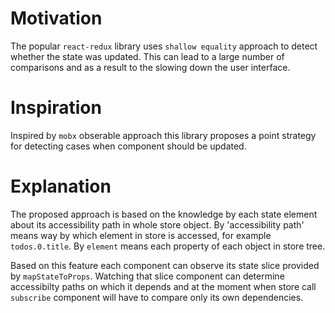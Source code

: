 # Motivation

The popular `react-redux` library uses `shallow equality` approach to detect whether the state was updated. This can lead to a large number of comparisons and as a result to the slowing down the user interface.

# Inspiration

Inspired by `mobx` obserable approach this library proposes a point strategy for detecting cases when component should be updated.

# Explanation

The proposed approach is based on the knowledge by each state element about its accessibility path in whole store object. By 'accessibility path' means way by which element in store is accessed, for example `todos.0.title`. By `element` means each property of each object in store tree.

Based on this feature each component can observe its state slice provided by `mapStateToProps`. Watching that slice component can determine accessibilty paths on which it depends and at the moment when store call `subscribe` component will have to compare only its own dependencies.